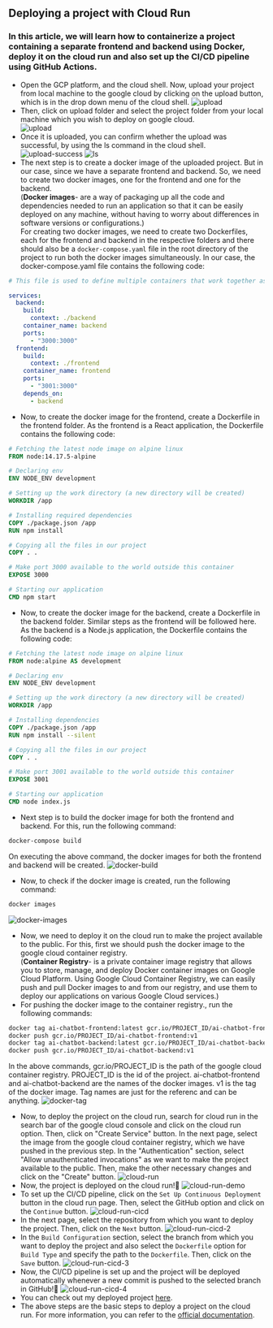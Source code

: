 ## Deploying a project with Cloud Run

### In this article, we will learn how to containerize a project containing a separate frontend and backend using Docker, deploy it on the cloud run and also set up the CI/CD pipeline using GitHub Actions.

* Open the GCP platform, and the cloud shell. Now, upload your project from local machine to the google cloud by clicking on the upload button, which is in the drop down menu of the cloud shell.
![upload](assets/1.png)
* Then, click on upload folder and select the project folder from your local machine which you wish to deploy on google cloud.<br>
![upload](assets/2.png)
* Once it is uploaded, you can confirm whether the upload was successful, by using the ls command in the cloud shell.<br>
![upload-success](assets/13.png)
![ls](assets/14.png)
* The next step is to create a docker image of the uploaded project. But in our case, since we have a separate frontend and backend. So, we need to create two docker images, one for the frontend and one for the backend.<br>
(**Docker images**- are a way of packaging up all the code and dependencies needed to run an application so that it can be easily deployed on any machine, without having to worry about differences in software versions or configurations.)<br>
For creating two docker images, we need to create two Dockerfiles, each for the frontend and backend in the respective folders and there should also be a `docker-compose.yaml` file in the root directory of the project to run both the docker images simultaneously. In our case, the docker-compose.yaml file contains the following code:
```yaml
# This file is used to define multiple containers that work together as part of this application

services:
  backend:
    build: 
      context: ./backend
    container_name: backend
    ports:
      - "3000:3000"
  frontend:
    build:
      context: ./frontend
    container_name: frontend
    ports:
      - "3001:3000"
    depends_on:
      - backend
```
* Now, to create the docker image for the frontend, create a Dockerfile in the frontend folder. As the frontend is a React application, the Dockerfile contains the following code:
```Dockerfile
# Fetching the latest node image on alpine linux
FROM node:14.17.5-alpine

# Declaring env
ENV NODE_ENV development

# Setting up the work directory (a new directory will be created)
WORKDIR /app

# Installing required dependencies
COPY ./package.json /app
RUN npm install

# Copying all the files in our project
COPY . .

# Make port 3000 available to the world outside this container
EXPOSE 3000

# Starting our application
CMD npm start
```
* Now, to create the docker image for the backend, create a Dockerfile in the backend folder. Similar steps as the frontend will be followed here. As the backend is a Node.js application, the Dockerfile contains the following code:
```Dockerfile
# Fetching the latest node image on alpine linux
FROM node:alpine AS development

# Declaring env
ENV NODE_ENV development

# Setting up the work directory (a new directory will be created)
WORKDIR /app

# Installing dependencies
COPY ./package.json /app
RUN npm install --silent

# Copying all the files in our project
COPY . .

# Make port 3001 available to the world outside this container
EXPOSE 3001

# Starting our application
CMD node index.js
```
* Next step is to build the docker image for both the frontend and backend. For this, run the following command:
```bash
docker-compose build
```
On executing the above command, the docker images for both the frontend and backend will be created.
![docker-build](assets/15.png)
* Now, to check if the docker image is created, run the following command:
```bash
docker images
```
![docker-images](assets/16.png)
* Now, we need to deploy it on the cloud run to make the project available to the public. For this, first we should push the docker image to the google cloud container registry.<br>
(**Container Registry**- is a private container image registry that allows you to store, manage, and deploy Docker container images on Google Cloud Platform. Using Google Cloud Container Registry, we can easily push and pull Docker images to and from our registry, and use them to deploy our applications on various Google Cloud services.) <br>
* For pushing the docker image to the container registry., run the following commands:
```bash
docker tag ai-chatbot-frontend:latest gcr.io/PROJECT_ID/ai-chatbot-frontend:v1
docker push gcr.io/PROJECT_ID/ai-chatbot-frontend:v1
docker tag ai-chatbot-backend:latest gcr.io/PROJECT_ID/ai-chatbot-backend:v1
docker push gcr.io/PROJECT_ID/ai-chatbot-backend:v1
```
In the above commands, gcr.io/PROJECT_ID is the path of the google cloud container registry. PROJECT_ID is the id of the project. ai-chatbot-frontend and ai-chatbot-backend are the names of the docker images. v1 is the tag of the docker image. Tag names are just for the referenc and can be anything.
![docker-tag](assets/17.png)
* Now, to deploy the project on the cloud run, search for cloud run in the search bar of the google cloud console and click on the cloud run option. Then, click on "Create Service" button. In the next page, select the image from the google cloud container registry, which we have pushed in the previous step.
In the "Authentication" section, select "Allow unauthenticated invocations" as we want to make the project available to the public. Then, make the other necessary changes and click on the "Create" button.
![cloud-run](assets/9.png)
* Now, the project is deployed on the cloud run!🥳
![cloud-run-demo](assets/22.png)
* To set up the CI/CD pipeline, click on the `Set Up Continuous Deployment` button in the cloud run page. Then, select the GitHub option and click on the `Continue` button.
![cloud-run-cicd](assets/18.png)
* In the next page, select the repository from which you want to deploy the project. Then, click on the `Next` button.
![cloud-run-cicd-2](assets/19.png)
* In the `Build Configuration` section, select the branch from which you want to deploy the project and also select the `Dockerfile` option for `Build Type` and specify the path to the `Dockerfile`. Then, click on the `Save` button.
![cloud-run-cicd-3](assets/20.png)
* Now, the CI/CD pipeline is set up and the project will be deployed automatically whenever a new commit is pushed to the selected branch in GitHub!🥳
![cloud-run-cicd-4](assets/21.png)
* You can check out my deployed project [here](https://ai-chatbot-frontend-vbtjd5yyqq-el.a.run.app/).
* The above steps are the basic steps to deploy a project on the cloud run. For more information, you can refer to the [official documentation](https://cloud.google.com/run/docs/quickstarts/build-and-deploy).

